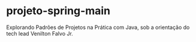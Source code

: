 # projeto-spring-main
Explorando Padrões de Projetos na Prática com Java, sob a orientação do tech lead Venilton Falvo Jr.
